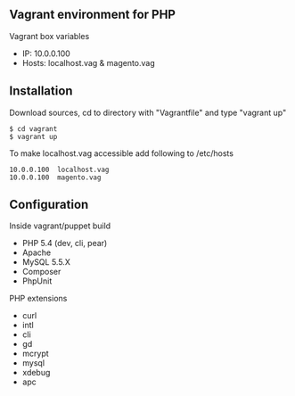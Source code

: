 Vagrant environment for PHP
-----------------------------------            
Vagrant box variables
- IP: 10.0.0.100
- Hosts: localhost.vag & magento.vag
          
          
Installation
-----------------------------------
Download sources, cd to directory with "Vagrantfile" and type "vagrant up"
```
$ cd vagrant
$ vagrant up
```  
To make localhost.vag accessible add following to /etc/hosts  
```
10.0.0.100  localhost.vag
10.0.0.100  magento.vag
```

Configuration
-----------------------------------
Inside vagrant/puppet build
- PHP 5.4 (dev, cli, pear)
- Apache
- MySQL 5.5.X
- Composer
- PhpUnit

PHP extensions
- curl
- intl
- cli
- gd
- mcrypt
- mysql
- xdebug
- apc